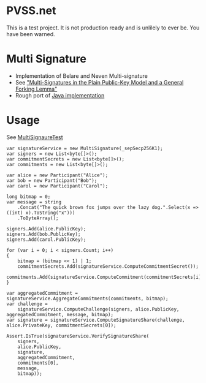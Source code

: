# PVSS.net
This is a test project. It is not production ready and is unlilely to ever be. You have been warned.

# Multi Signature
- Implementation of Belare and Neven Multi-signature
- See ["Multi-Signatures in the Plain Public-Key Model and a General Forking Lemma"](https://cseweb.ucsd.edu/~mihir/papers/multisignatures-ccs.pdf)
- Rough port of [Java implementation](https://github.com/ElrondNetwork/elrond-node-prototype/blob/master/elrond-core/)

# Usage
See [MultiSignaureTest](https://github.com/rebeccapowell/PVSS.net/blob/main/src/PVSS.Net.Tests/MultisignatureTest.cs)

```
var signatureService = new MultiSignature(_sepSecp256K1);
var signers = new List<byte[]>();
var commitmentSecrets = new List<byte[]>();
var commitments = new List<byte[]>();

var alice = new Participant("Alice");
var bob = new Participant("Bob");
var carol = new Participant("Carol");

long bitmap = 0;
var message = string
    .Concat("The quick brown fox jumps over the lazy dog.".Select(x => ((int) x).ToString("x")))
    .ToByteArray();

signers.Add(alice.PublicKey);
signers.Add(bob.PublicKey);
signers.Add(carol.PublicKey);

for (var i = 0; i < signers.Count; i++)
{
    bitmap = (bitmap << 1) | 1;
    commitmentSecrets.Add(signatureService.ComputeCommitmentSecret());
    commitments.Add(signatureService.ComputeCommitment(commitmentSecrets[i]));
}

var aggregatedCommitment = signatureService.AggregateCommitments(commitments, bitmap);
var challenge =
    signatureService.ComputeChallenge(signers, alice.PublicKey, aggregatedCommitment, message, bitmap);
var signature = signatureService.ComputeSignatureShare(challenge, alice.PrivateKey, commitmentSecrets[0]);

Assert.IsTrue(signatureService.VerifySignatureShare(
    signers,
    alice.PublicKey,
    signature,
    aggregatedCommitment,
    commitments[0],
    message,
    bitmap));
```

